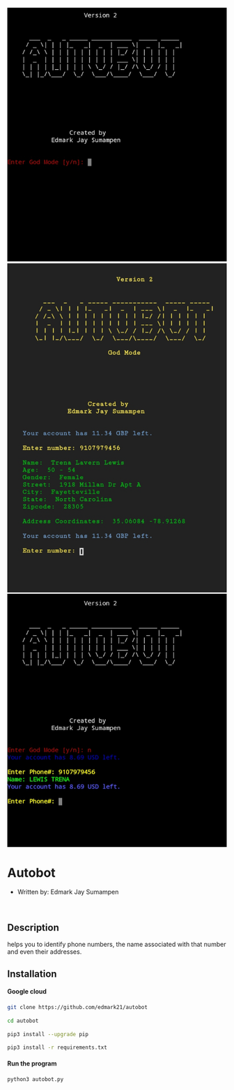 ![Screenshot](Screenshot_20210811-180130_1.png)
![Screenshot](Screenshot_20210818-122603_1.png)
![Screenshot](Screenshot_20210811-180225_1.png)

# Autobot
* Written by: Edmark Jay Sumampen

<br/>

## Description
helps you to identify phone numbers, the name associated with that number and even their addresses. 



## Installation
#### Google cloud
```bash
git clone https://github.com/edmark21/autobot
```

```bash
cd autobot
```

```bash
pip3 install --upgrade pip
```

```bash
pip3 install -r requirements.txt
```




#### Run the program
```bash
python3 autobot.py
```








